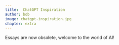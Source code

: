```yaml
---
title:  ChatGPT Inspiration
author: bob
image: chatgpt-inspiration.jpg
chapter: extra
---
```

Essays are now obsolete, welcome to the world of AI!